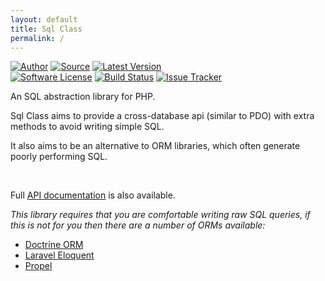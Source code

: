 ```yaml
---
layout: default
title: Sql Class
permalink: /
---
```


[![Author](http://img.shields.io/badge/author-@duncan3dc-blue.svg?style=flat)](https://twitter.com/duncan3dc)
[![Source](http://img.shields.io/badge/source-duncan3dc/sql--class-blue.svg?style=flat)](https://github.com/duncan3dc/sql-class)
[![Latest Version](https://img.shields.io/packagist/v/duncan3dc/sql-class.svg?style=flat)](https://packagist.org/packages/duncan3dc/sql-class)
<br>
[![Software License](https://img.shields.io/badge/license-Apache--2.0-brightgreen.svg?style=flat)](https://github.com/duncan3dc/sql-class/blob/master/LICENSE)
[![Build Status](https://img.shields.io/travis/duncan3dc/sql-class.svg?style=flat)](https://travis-ci.org/duncan3dc/sql-class)
[![Issue Tracker](https://img.shields.io/github/issues/duncan3dc/sql-class.svg?style=flat)](https://github.com/duncn3dc/sql-class/issues)

An SQL abstraction library for PHP.

Sql Class aims to provide a cross-database api (similar to PDO) with extra methods to avoid writing simple SQL.

It also aims to be an alternative to ORM libraries, which often generate poorly performing SQL.

<br>

<p class="message-api">Full <a href='{{ site.baseurl }}/api/namespaces/duncan3dc.SqlClass.html'>API documentation</a> is also available.</p>

_This library requires that you are comfortable writing raw SQL queries, if this is not for you then there are a number of ORMs available:_

* [Doctrine ORM](http://www.doctrine-project.org/projects/orm.html)
* [Laravel Eloquent](http://laravel.com/docs/eloquent)
* [Propel](http://propelorm.org/)
